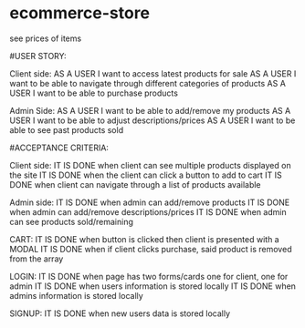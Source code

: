 # ecommerce-store
see prices of items

#USER STORY:

Client side:
AS A USER I want to access latest products for sale
AS A USER I want to be able to navigate through different categories of products
AS A USER I want to be able to purchase products

Admin Side:
AS A USER I want to be able to add/remove my products
AS A USER I want to be able to adjust descriptions/prices
AS A USER I want to be able to see past products sold

#ACCEPTANCE CRITERIA:

Client side:
IT IS DONE when client can see multiple products displayed on the site
IT IS DONE when the client can click a button to add to cart 
IT IS DONE when client can navigate through a list of products available

Admin side: 
IT IS DONE when admin can add/remove products
IT IS DONE when admin can add/remove descriptions/prices 
IT IS DONE when admin can see products sold/remaining

CART:
IT IS DONE when button is clicked then client is presented with a MODAL
IT IS DONE when if client clicks purchase, said product is removed from the array

LOGIN:
IT IS DONE when page has two forms/cards one for client, one for admin
IT IS DONE when users information is stored locally
IT IS DONE when admins information is stored locally

SIGNUP:
IT IS DONE when new users data is stored locally
